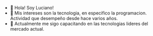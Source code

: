 - 👋 Hola! Soy Luciano!
- 👀 Mis intereses son la tecnologia, en especifico la programacion. Actividad que desempeño desde hace varios años.
- 🌱 Actualmente me sigo capacitando en las tecnologias lideres del mercado actual.

<!---
luchex17/luchex17 is a ✨ special ✨ repository because its `README.md` (this file) appears on your GitHub profile.
You can click the Preview link to take a look at your changes.
--->
